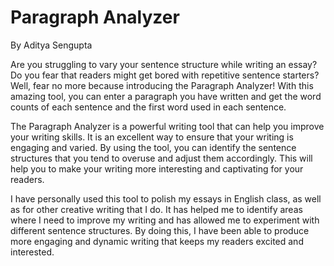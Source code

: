 # Paragraph Analyzer
By Aditya Sengupta

Are you struggling to vary your sentence structure while writing an essay? Do you fear that readers might get bored with repetitive sentence starters? Well, fear no more because introducing the Paragraph Analyzer! With this amazing tool, you can enter a paragraph you have written and get the word counts of each sentence and the first word used in each sentence.

The Paragraph Analyzer is a powerful writing tool that can help you improve your writing skills. It is an excellent way to ensure that your writing is engaging and varied. By using the tool, you can identify the sentence structures that you tend to overuse and adjust them accordingly. This will help you to make your writing more interesting and captivating for your readers.

I have personally used this tool to polish my essays in English class, as well as for other creative writing that I do. It has helped me to identify areas where I need to improve my writing and has allowed me to experiment with different sentence structures. By doing this, I have been able to produce more engaging and dynamic writing that keeps my readers excited and interested.
